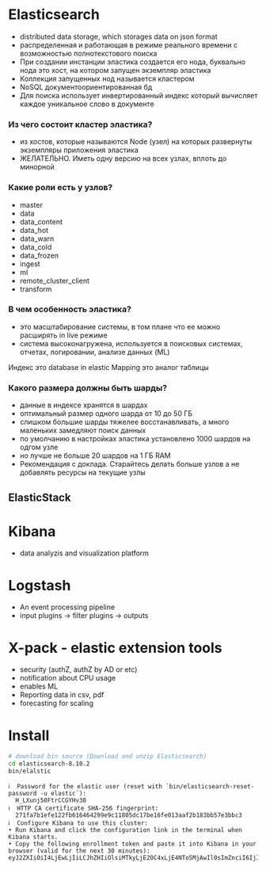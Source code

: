 # Elasticsearch 

- distributed data storage, which storages data on json format
- распределенная и работающая в режиме реального времени с возможностью полнотекстового поиска
- При создании инстанции эластика создается его нода, буквально нода это хост, на котором запущен экземпляр эластика
- Коллекция запущенных нод называется кластером
- NoSQL документоориентированная бд
- Для поиска использует инвертированный индекс который вычисляет каждое уникальное слово в документе


### Из чего состоит кластер эластика?
- из хостов, которые называются Node (узел) на которых развернуты экземпляры приложения эластика
- ЖЕЛАТЕЛЬНО. Иметь одну версию на всех узлах, вплоть до минорной

### Какие роли есть у узлов?
- master
- data
- data_content
- data_hot
- data_warn
- data_cold
- data_frozen
- ingest
- ml
- remote_cluster_client
- transform

### В чем особенность эластика?
- это масштабирование системы, в том плане что ее можно расширять in live режиме
- система высоконагружена, используется в поисковых системах, отчетах, логировании, анализе данных (ML)

Индекс это database in elastic
Mapping это аналог таблицы

### Какого размера должны быть шарды?
- данные в индексе хранятся в шардах
- оптимальный размер одного шарда от 10 до 50 ГБ 
- слишком большие шарды тяжелее восстанавливать, а много маленьких замедляют поиск данных
- по умолчанию в настройках эластика установлено 1000 шардов на одгом узле
- но лучше не больше 20 шардов на 1 ГБ RAM
- Рекомендация с доклада. Старайтесь делать больше узлов а не добавлять ресурсы на текущие узлы

## ElasticStack
# Kibana
- data analyzis and visualization platform
# Logstash
- An event processing pipeline
- input plugins -> filter plugins -> outputs
# X-pack - elastic extension tools
- security (authZ, authZ by AD or etc)
- notification about CPU usage
- enables ML
- Reporting data in csv, pdf
- forecasting for scaling


# Install

```bash
# download bin source (Download and unzip Elasticsearch)
cd elasticsearch-8.10.2
bin/elalstic
```

```
ℹ️  Password for the elastic user (reset with `bin/elasticsearch-reset-password -u elastic`):
  H_LXunj50FtrCCGYHv38
ℹ️  HTTP CA certificate SHA-256 fingerprint:
  271fa7b1efe122fb616464299e9c11805dc17be16fe013aaf2b183bb57e3bbc3
ℹ️  Configure Kibana to use this cluster:
• Run Kibana and click the configuration link in the terminal when Kibana starts.
• Copy the following enrollment token and paste it into Kibana in your browser (valid for the next 30 minutes):
eyJ2ZXIiOiI4LjEwLjIiLCJhZHIiOlsiMTkyLjE2OC4xLjE4NTo5MjAwIl0sImZnciI6IjI3MWZhN2IxZWZlMTIyZmI2MTY0NjQyOTllOWMxMTgwNWRjMTdiZTE2ZmUwMTNhYWYyYjE4M2JiNTdlM2JiYzMiLCJrZXkiOiIyeXBaLW9vQk90TWFIajRQVldpczp2RW5ISzJ5OFNVMmxmMHYxeXBnTFRnIn0=
```
